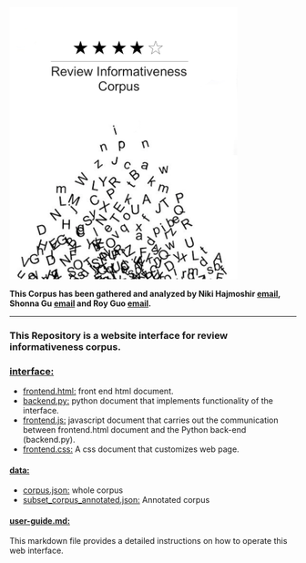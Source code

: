 
<img src="./images/corpus.png" style="width: 400px;"/>

**This Corpus has been gathered and analyzed by Niki Hajmoshir [email](niki.hajmoshir@gmail.com), Shonna Gu [email](shuanggu.gs@gmail.com) and Roy Guo [email](guohaidsg@gmail.com).**

------------------------------

### **This Repository is a website interface for review informativeness corpus.**

### [interface:](https://github.ubc.ca/nikihm/Review-Informativeness-Corpus/tree/master/interface) 

- [frontend.html:](https://github.ubc.ca/nikihm/Review-Informativeness-Corpus/blob/master/interface/frontend.html) front end html document.
- [backend.py:](https://github.ubc.ca/nikihm/Review-Informativeness-Corpus/blob/master/interface/backend.py)  python document that implements functionality of the interface.
- [frontend.js:](https://github.ubc.ca/nikihm/Review-Informativeness-Corpus/blob/master/interface/frontend.js) javascript document that carries out the communication between frontend.html document and the Python back-end (backend.py).
- [frontend.css:](https://github.ubc.ca/nikihm/Review-Informativeness-Corpus/blob/master/interface/frontend.css) A css document that customizes web page.


#### [data:](https://github.ubc.ca/nikihm/Review-Informativeness-Corpus/tree/master/interface/data)

- [corpus.json:](https://github.ubc.ca/nikihm/Review-Informativeness-Corpus/blob/master/interface/data/corpus.json) whole corpus
- [subset_corpus_annotated.json:](https://github.ubc.ca/nikihm/Review-Informativeness-Corpus/blob/master/interface/data/subset_corpus_annotated.json) Annotated corpus

#### [user-guide.md:](https://github.ubc.ca/nikihm/Review-Informativeness-Corpus/blob/master/user-guide.md)
This markdown file provides a detailed instructions on how to operate this web interface.


